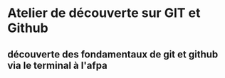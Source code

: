 # Atelier de découverte sur GIT et Github

## découverte des fondamentaux de git et github via le terminal à l'afpa



